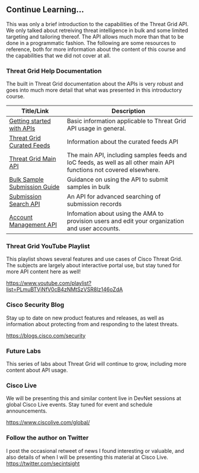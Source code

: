 ## Continue Learning...

This was only a brief introduction to the capabilities of the Threat Grid API. We only talked about retreiving threat intelligence in bulk and some limited targeting and tailoring thereof. The API allows much more than that to be done in a programmatic fashion. The following are some resources to reference, both for more information about the content of this course and the capabilities that we did not cover at all. 

### Threat Grid Help Documentation

The built in Threat Grid documentation about the APIs is very robust and goes into much more detail that what was presented in this introductory course. 

|Title/Link|Description|
|-|-|
|[Getting started with APIs](https://panacea.threatgrid.com/mask/#/doc/main/api-getting-started.html)|Basic information applicable to Threat Grid API usage in general.
|[Threat Grid Curated Feeds](https://panacea.threatgrid.com/mask/#/doc/main/feeds.html)|Information about the curated feeds API|
|[Threat Grid Main API](https://panacea.threatgrid.com/mask/#/doc/main/api.html)|The main API, including samples feeds and IoC feeds, as well as all other main API functions not covered elsewhere.
|[Bulk Sample Submission Guide](https://panacea.threatgrid.com/mask/#/doc/main/bulk_sample_submission.html)| Guidance on using the API to submit samples in bulk|
|[Submission Search API](https://panacea.threatgrid.com/mask/#/doc/main/search.html)|An API for advanced searching of submission records|
|[Account Management API](https://panacea.threatgrid.com/mask/#/doc/main/account-management-api.html)|Infomation about using the AMA to provision users and edit your organization and user accounts.|

### Threat Grid YouTube Playlist
This playlist shows several features and use cases of Cisco Threat Grid. The subjects are largely about interactive portal use, but stay tuned for more API content here as well! 

<https://www.youtube.com/playlist?list=PLmuBTVjNfV0cB4zNMtSzVSR8lz146oZdA>

### Cisco Security Blog
Stay up to date on new product features and releases, as well as information about protecting from and responding to the latest threats.

<https://blogs.cisco.com/security>

### Future Labs
This series of labs about Threat Grid will continue to grow, including more content about API usage.

### Cisco Live
We will be presenting this and similar content live in DevNet sessions at global Cisco Live events. Stay tuned for event and schedule announcements.

<https://www.ciscolive.com/global/>

### Follow the author on Twitter
I post the occasional retweet of news I found interesting or valuable, and also details of when I will be presenting this material at Cisco Live. 
<https://twitter.com/secintsight>
